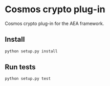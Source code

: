 # Cosmos crypto plug-in

Cosmos crypto plug-in for the AEA framework.

## Install

``` bash
python setup.py install
```

## Run tests

``` bash
python setup.py test
```
